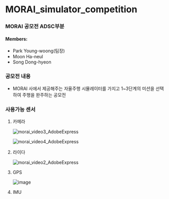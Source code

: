 # MORAI_simulator_competition
### MORAI 공모전 ADSC부분

#### Members:
   - Park Young-woong(팀장) 
   - Moon Ha-neul
   - Song Dong-hyeon

### 공모전 내용
- MORAI 사에서 제공해주는 자율주행 시뮬레이터를 가지고 1~3단계의 미션을 선택하여 주행을 완주하는 공모전

### 사용가능 센서
1. 카메라 
   
   ![morai_video3_AdobeExpress](https://user-images.githubusercontent.com/80820166/173223021-a591191b-6c8c-4dd7-8799-de0a5eb7c94b.gif)
   
   ![morai_video4_AdobeExpress](https://user-images.githubusercontent.com/80820166/173223029-a6574178-1ed7-4dec-99e5-6c5fdb74a2e1.gif)


2. 라이다
   
   ![morai_video2_AdobeExpress](https://user-images.githubusercontent.com/80820166/173223093-f1dc4210-8b0d-448c-8048-3ff98a81a92c.gif)


3. GPS
   
   ![image](https://user-images.githubusercontent.com/80820166/173223555-4ce6b1a7-6b80-4baf-80ad-9738a8c958c4.png)

4. IMU
